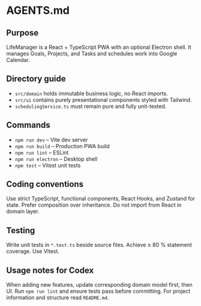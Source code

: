 # AGENTS.md

## Purpose
LifeManager is a React + TypeScript PWA with an optional Electron shell. It manages Goals, Projects, and Tasks and schedules work into Google Calendar.

## Directory guide
- `src/domain` holds immutable business logic, no React imports.
- `src/ui` contains purely presentational components styled with Tailwind.
- `schedulingService.ts` must remain pure and fully unit-tested.

## Commands
- `npm run dev`      – Vite dev server
- `npm run build`    – Production PWA build
- `npm run lint`     – ESLint
- `npm run electron` – Desktop shell
- `npm test`         – Vitest unit tests

## Coding conventions
Use strict TypeScript, functional components, React Hooks, and Zustand for state. Prefer composition over inheritance. Do not import from React in domain layer.

## Testing
Write unit tests in `*.test.ts` beside source files. Achieve ≥ 80 % statement coverage. Use Vitest.

## Usage notes for Codex
When adding new features, update corresponding domain model first, then UI. Run `npm run lint` and ensure tests pass before committing.
For project information and structure read `README.md`. 
